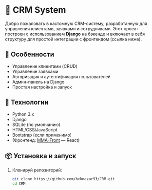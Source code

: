 # 🧠 CRM System

Добро пожаловать в кастомную CRM-систему, разработанную для управления клиентами, заявками и сотрудниками. Этот проект построен с использованием **Django** на бэкенде и включает в себя структуру для простой интеграции с фронтендом (ссылка ниже).

## 🚀 Особенности

- Управление клиентами (CRUD)
- Управление заявками
- Авторизация и аутентификация пользователей
- Админ-панель на Django
- Простая настройка и запуск

## 🧰 Технологии

- Python 3.x
- Django
- SQLite (по умолчанию)
- HTML/CSS/JavaScript
- Bootstrap (если применимо)
- (Фронтенд: [MMA-Front](https://github.com/beknazar93/MMA-Front) — React)

## 📦 Установка и запуск

1. Клонируй репозиторий:

   ```bash
   git clone https://github.com/beknazar93/CRM.git
   cd CRM
